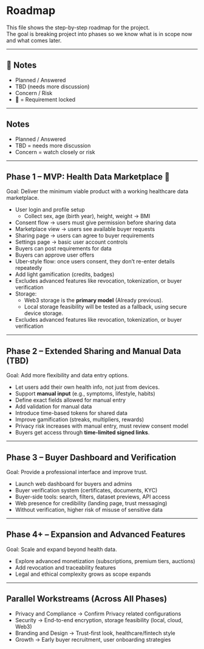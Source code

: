 
# Roadmap

This file shows the step-by-step roadmap for the project.  
The goal is breaking project into phases so we know what is in scope now and what comes later.  

---

## 📌 Notes
-  Planned / Answered  
-   TBD (needs more discussion)  
-   Concern / Risk  
- 🔐 = Requirement locked


---

## Notes
- Planned / Answered  
- TBD = needs more discussion  
- Concern = watch closely or risk  

---

## Phase 1 – MVP: Health Data Marketplace   🔐
Goal: Deliver the minimum viable product with a working healthcare data marketplace.  

- User login and profile setup  
  - Collect sex, age (birth year), height, weight → BMI  
- Consent flow → users must give permission before sharing data  
- Marketplace view → users see available buyer requests  
- Sharing page → users can agree to buyer requirements  
- Settings page → basic user account controls  
- Buyers can post requirements for data  
- Buyers can approve user offers  
- Uber-style flow: once users consent, they don’t re-enter details repeatedly  
- Add light gamification (credits, badges)  
- Excludes advanced features like revocation, tokenization, or buyer verification
- Storage:
  - Web3 storage is the **primary model** (Already previous).    
  - Local storage feasibility will be tested as a fallback, using secure device storage.  
- Excludes advanced features like revocation, tokenization, or buyer verification    

---

## Phase 2 – Extended Sharing and Manual Data (**TBD**)
Goal: Add more flexibility and data entry options.  

-  Let users add their own health info, not just from devices.  
-  Support **manual input** (e.g., symptoms, lifestyle, habits)  
- Define exact fields allowed for manual entry  
- Add validation for manual data  
- Introduce time-based tokens for shared data  
- Improve gamification (streaks, multipliers, rewards)  
- Privacy risk increases with manual entry, must review consent model  
- Buyers get access through **time-limited signed links**. 

---

## Phase 3 – Buyer Dashboard and Verification
Goal: Provide a professional interface and improve trust.  

- Launch web dashboard for buyers and admins  
- Buyer verification system (certificates, documents, KYC)  
- Buyer-side tools: search, filters, dataset previews, API access  
- Web presence for credibility (landing page, trust messaging)  
- Without verification, higher risk of misuse of sensitive data  

---

## Phase 4+ – Expansion and Advanced Features
Goal: Scale and expand beyond health data.  

- Explore advanced monetization (subscriptions, premium tiers, auctions)  
- Add revocation and traceability features  
- Legal and ethical complexity grows as scope expands  

---

## Parallel Workstreams (Across All Phases)
- Privacy and Compliance → Confirm Privacy related configurations  
- Security → End-to-end encryption, storage feasibility (local, cloud, Web3)  
- Branding and Design → Trust-first look, healthcare/fintech style  
- Growth → Early buyer recruitment, user onboarding strategies  

